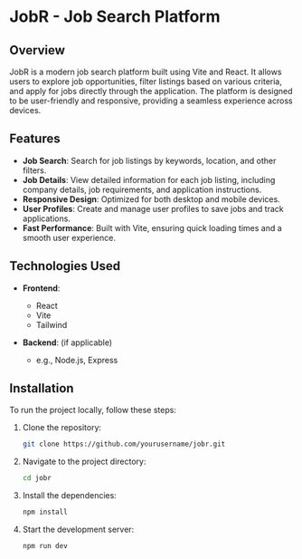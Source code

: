 # JobR - Job Search Platform

## Overview

JobR is a modern job search platform built using Vite and React. It allows users to explore job opportunities, filter listings based on various criteria, and apply for jobs directly through the application. The platform is designed to be user-friendly and responsive, providing a seamless experience across devices.

## Features

- **Job Search**: Search for job listings by keywords, location, and other filters.
- **Job Details**: View detailed information for each job listing, including company details, job requirements, and application instructions.
- **Responsive Design**: Optimized for both desktop and mobile devices.
- **User Profiles**: Create and manage user profiles to save jobs and track applications.
- **Fast Performance**: Built with Vite, ensuring quick loading times and a smooth user experience.

## Technologies Used

- **Frontend**:

  - React
  - Vite
  - Tailwind

- **Backend**: (if applicable)
  - e.g., Node.js, Express

## Installation

To run the project locally, follow these steps:

1. Clone the repository:

   ```bash
   git clone https://github.com/yourusername/jobr.git

   ```

2. Navigate to the project directory:
   ```bash
   cd jobr
   ```
3. Install the dependencies:
   ```bash
   npm install
   ```
4. Start the development server:
   ```bash
   npm run dev
   ```
